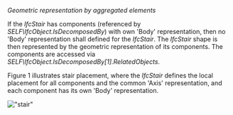_Geometric representation by aggregated elements_

If the _IfcStair_ has components (referenced by _SELF\IfcObject.IsDecomposedBy_) with own 'Body' representation, then no 'Body' representation shall defined for the _IfcStair_. The _IfcStair_ shape is then represented by the geometric representation of its components. The components are accessed via _SELF\IfcObject.IsDecomposedBy[1].RelatedObjects_.

Figure 1 illustrates stair placement, where the _IfcStair_ defines the local placement for all components and the common 'Axis' representation, and each component has its own 'Body' representation.

!["stair"](../../../figures/IfcStair-Layout1.png "Figure 1 &mdash; Stair placement")